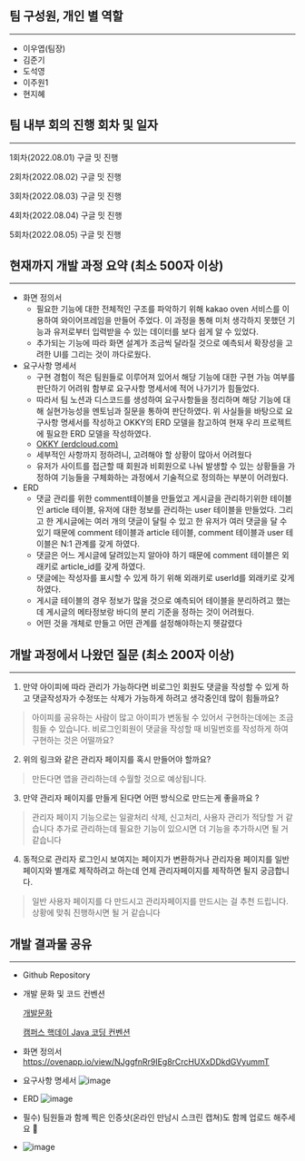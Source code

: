 ## 팀 구성원, 개인 별 역할

---

- 이우엽(팀장)
- 김준기
- 도석영
- 이주원1
- 현지혜


## 팀 내부 회의 진행 회차 및 일자

---

1회차(2022.08.01) 구글 밋 진행

2회차(2022.08.02) 구글 밋 진행

3회차(2022.08.03) 구글 밋 진행

4회차(2022.08.04) 구글 밋 진행

5회차(2022.08.05) 구글 밋 진행


## 현재까지 개발 과정 요약 (최소 500자 이상)

---

- 화면 정의서
    - 필요한 기능에 대한 전체적인 구조를 파악하기 위해 kakao oven 서비스를 이용하여 와이어프레임을 만들어 주었다. 이 과정을 통해 미처 생각하지 못했던 기능과 유저로부터 입력받을 수 있는 데이터를 보다 쉽게 알 수 있었다.
    - 추가되는 기능에 따라 화면 설계가 조금씩 달라질 것으로 예측되서 확장성을 고려한 UI를 그리는 것이 까다로웠다.
- 요구사항 명세서
    - 구현 경험이 적은 팀원들로 이루어져 있어서 해당 기능에 대한 구현 가능 여부를 판단하기 어려워 함부로 요구사항 명세서에 적어 나가기가 힘들었다.
    - 따라서 팀 노션과 디스코드를 생성하여 요구사항들을 정리하며 해당 기능에 대해 실현가능성을 멘토님과 질문을 통하여 판단하였다. 위 사실들을 바탕으로 요구사항 명세서를 작성하고 OKKY의 ERD 모델을 참고하여 현재 우리 프로젝트에 필요한 ERD 모델을 작성하였다.
    - [OKKY (erdcloud.com)](https://www.erdcloud.com/d/PK2Ae7d4asTRqHpHx)
    - 세부적인 사항까지 정하려니, 고려해야 할 상황이 많아서 어려웠다
    - 유저가 사이트를 접근할 때 회원과 비회원으로 나눠 발생할 수 있는 상황들을 가정하여
    기능들을 구체화하는 과정에서 기술적으로 정의하는 부분이 어려웠다.
- ERD
    - 댓글 관리를 위한 comment테이블을 만들었고 게시글을 관리하기위한 테이블인 article 테이블, 유저에 대한 정보를 관리하는 user 테이블을 만들었다. 그리고 한 게시글에는 여러 개의 댓글이 달릴 수 있고 한 유저가 여러 댓글을 달 수 있기 때문에 comment 테이블과 article 테이블, comment 테이블과 user 테이블은 N:1 관계를 갖게 하였다.
    - 댓글은 어느 게시글에 달려있는지 알아야 하기 때문에 comment 테이블은 외래키로 article_id를 갖게 하였다.
    - 댓글에는 작성자를 표시할 수 있게 하기 위해 외래키로 userId를 외래키로 갖게 하였다.
    - 게시글 테이블의 경우 정보가 많을 것으로 예측되어 테이블을 분리하려고 했는데 게시글의 메타정보랑 바디의 분리 기준을 정하는 것이 어려웠다.
    - 어떤 것을 개체로 만들고 어떤 관계를 설정해야하는지 헷갈렸다


## 개발 과정에서 나왔던 질문 (최소 200자 이상)

---

1. 만약 아이피에 따라 관리가 가능하다면 비로그인 회원도 댓글을 작성할 수 있게 하고 댓글작성자가 수정또는 삭제가 가능하게 하려고 생각중인데 많이 힘들까요?
> 아이피를 공유하는 사람이 많고 아이피가 변동될 수 있어서 구현하는데에는 조금 힘들 수 있습니다. 비로그인회원이 댓글을 작성할 때 비밀번호를 작성하게 하여 구현하는 것은 어떨까요?

2. 위의 링크와 같은 관리자 페이지를 혹시 만들어야 할까요?
> 만든다면 앱을 관리하는데 수월할 것으로 예상됩니다.

3. 만약 관리자 페이지를 만들게 된다면 어떤 방식으로 만드는게 좋을까요 ?
> 관리자 페이지 기능으로는 일괄처리 삭제, 신고처리, 사용자 관리가 적당할 거 같습니다
> 추가로 관리하는데 필요한 기능이 있으시면 더 기능을 추가하시면 될 거 같습니다

4. 동적으로 관리자 로그인시 보여지는 페이지가 변환하거나 관리자용 페이지를 일반 페이지와 별개로 제작하려고 하는데 언제 관리자페이지를 제작하면 될지 궁금합니다.
> 일반 사용자 페이지를 다 만드시고 관리자페이지를 만드시는 걸 추천 드립니다. 
> 상황에 맞춰 진행하시면 될 거 같습니다


## 개발 결과물 공유

---

- Github Repository
    
    [](https://github.com/likelion-backendschool/Your_little_worries)
    
- 개발 문화 및 코드 컨벤션
    
    [개발문화](https://www.notion.so/e35f5f4084884b2580e7366b38a76f60) 
    
    [캠퍼스 핵데이 Java 코딩 컨벤션](https://naver.github.io/hackday-conventions-java/)
    
- 화면 정의서
    https://ovenapp.io/view/NJggfnRr9IEg8rCrcHUXxDDkdGVyummT
    
- 요구사항 명세서
    ![image](https://user-images.githubusercontent.com/94169020/183369479-7ff5cf87-b038-4058-99ff-67e17553723c.png)
    
- ERD
    ![image](https://user-images.githubusercontent.com/94169020/183368674-80f7c87c-1edb-4b18-bf24-fc0c43c8cd6c.png)

    
- 필수) 팀원들과 함께 찍은 인증샷(온라인 만남시 스크린 캡쳐)도 함께 업로드 해주세요 🙂
- ![image](https://user-images.githubusercontent.com/94169020/183369544-de78e095-daec-4f14-9a06-9a4f8d338880.png)

